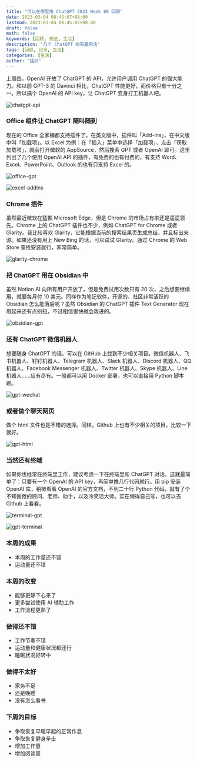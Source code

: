 ```yaml
---
title: "可以在哪里用 ChatGPT 2023 Week 09 回顾"
date: 2023-03-04 08:45:07+08:00
lastmod: 2023-03-04 08:45:07+08:00
draft: false
math: false
keywords: [回顾, 想法, 生活]
description: "几个 ChatGPT 的有趣用法"
tags: [回顾, 记录, 生活]
categories: [生活]
author: "猛犸"
---
```


上周四，OpenAI 开放了 ChatGPT 的 API，允许用户调用 ChatGPT 的强大能力。和以前 GPT-3 的 Davinci 相比，ChatGPT 性能更好，而价格只有十分之一。所以搞个 OpenAI 的 API key，让 ChatGPT 变身打工机器人吧。

![chatgpt-api](https://1-1256632535.cos.ap-beijing.myqcloud.com/img/chatgpt-api.png)

### Office 组件让 ChatGPT 随叫随到

现在的 Office 全家桶都支持插件了。在英文版中，插件叫「Add-ins」，在中文版中叫「加载项」。以 Excel 为例：在「插入」菜单中选择「加载项」、点击「获取加载项」，就会打开微软的 AppSource，然后搜索 GPT 或者 OpenAI 即可。这里列出了几个使用 OpenAI API 的插件，有免费的也有付费的，有支持 Word、Excel、PowerPoint、Outlook 的也有只支持 Excel 的。

![office-gpt](https://1-1256632535.cos.ap-beijing.myqcloud.com/img/office-gpt.png)

![excel-addins](https://1-1256632535.cos.ap-beijing.myqcloud.com/img/excel-addins.png)

### Chrome 插件

虽然最近微软在猛推 Microsoft Edge，但是 Chrome 的市场占有率还是遥遥领先。Chrome 上的 ChatGPT 插件也不少，例如 ChatGPT for Chrome 或者 Glarity。我比较喜欢 Glarity，它能根据当前的搜索结果页生成总结，并且标出来源。如果还没有用上 New Bing 的话，可以试试 Glarity。通过 Chrome 的 Web Store 查找安装就行，非常简单。

![glarity-chrome](https://1-1256632535.cos.ap-beijing.myqcloud.com/img/glarity-chrome.png)

### 把 ChatGPT 用在 Obsidian 中

虽然 Notion AI 向所有用户开放了，但是免费试用次数只有 20 次，之后想要继续用，就要每月付 10 美元。同样作为笔记软件，开源的、社区非常活跃的 Obsidian 怎么能落后呢？虽然 Obsidian 的 ChatGPT 插件 Text Generator 现在用起来还有点别扭，不过相信很快就会改进的。

![obsidian-gpt](https://1-1256632535.cos.ap-beijing.myqcloud.com/img/obsidian-gpt.png)

### 还有 ChatGPT 微信机器人

想要随身 ChatGPT 的话，可以在 GitHub 上找到不少相关项目。微信机器人、飞书机器人、钉钉机器人、Telegram 机器人、Slack 机器人、Discord 机器人、QQ 机器人、Facebook Messenger 机器人、Twitter 机器人、Skype 机器人、Line 机器人……应有尽有。一般都可以用 Docker 部署，也可以直接用 Python 脚本跑。

![gpt-wechat](https://1-1256632535.cos.ap-beijing.myqcloud.com/img/gpt-wechat.png)

### 或者做个聊天网页

做个 html 文件也是不错的选择。同样，Github 上也有不少相关的项目，比较一下就好。

![gpt-html](https://1-1256632535.cos.ap-beijing.myqcloud.com/img/gpt-html.png)

### 当然还有终端

如果你也经常在终端里工作，建议考虑一下在终端里和 ChatGPT 对话。这就最简单了：只要有一个 OpenAI 的 API key，再简单撸几行代码就行。用 pip 安装 OpenAI 库，稍微看看 OpenAI 的官方文档，不到二十行 Python 代码，就有了个不知疲倦的顾问、老师、助手，以及冷笑话大师。实在懒得自己写，也可以去 Github 上看看。

![terminal-gpt](https://1-1256632535.cos.ap-beijing.myqcloud.com/img/terminal-gpt.png)

![gpt-terminal](https://1-1256632535.cos.ap-beijing.myqcloud.com/img/gpt-terminal.png)

### 本周的成果

- 本周的工作量还不错
- 运动量还不错

### 本周的改变

- 能够更静下心来了
- 更多尝试使用 AI 辅助工作
- 工作流程更熟了

### 做得还不错

- 工作节奏不错
- 运动量和健康状况都还行
- 睡眠状况好转中

### 做得不太好

- 家务不足
- 还是晚睡
- 没有怎么看书

### 下周的目标

- 争取恢复早睡早起的正常作息
- 争取恢复健身拳击
- 增加工作量
- 增加阅读量
